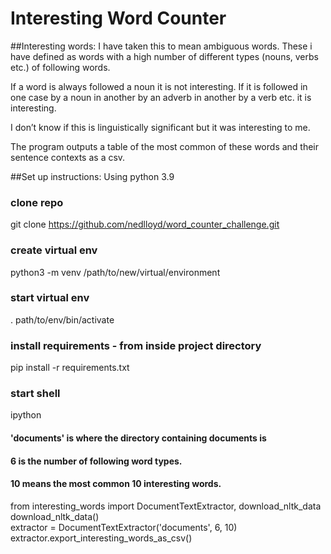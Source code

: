 # Interesting Word Counter


##Interesting words: 
I have taken this to mean ambiguous words. These i have defined as words with a high number of different types (nouns, verbs etc.) of following words.

If a word is always followed a noun it is not interesting.  If it is followed in one case by a noun in another by an adverb in another by a verb etc. it is interesting. 

I don’t know if this is linguistically significant but it was interesting to me.  

The program outputs a table of the most common of these words and their sentence contexts as a csv.  


##Set up instructions:
Using python 3.9
### clone repo
git clone https://github.com/nedlloyd/word_counter_challenge.git
### create virtual env
python3 -m venv /path/to/new/virtual/environment
### start virtual env
. path/to/env/bin/activate
### install requirements - from inside project directory
pip install -r requirements.txt
### start shell
ipython
#### 'documents' is where the directory containing documents is
#### 6 is the number of following word types. 
#### 10 means the most common 10 interesting words.
from interesting_words import DocumentTextExtractor, download_nltk_data  
download_nltk_data()  
extractor = DocumentTextExtractor('documents', 6, 10)  
extractor.export_interesting_words_as_csv()  

